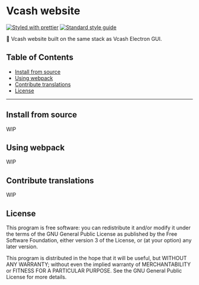 # Vcash website

[![Styled with prettier](https://img.shields.io/badge/styled_with-prettier-ff69b4.svg)](https://github.com/prettier/prettier)
[![Standard style guide](https://img.shields.io/badge/code_style-standard-brightgreen.svg)](https://standardjs.com)

:honeybee: Vcash website built on the same stack as Vcash Electron GUI.

## Table of Contents
- [Install from source](#install-from-source)
- [Using webpack](#using-webpack)
- [Contribute translations](#contribute-translations)
- [License](#license)

--------------------------------------------------------------------------------

## Install from source
WIP

## Using webpack
WIP

## Contribute translations
WIP

## License
This program is free software: you can redistribute it and/or modify
it under the terms of the GNU General Public License as published by
the Free Software Foundation, either version 3 of the License, or
(at your option) any later version.

This program is distributed in the hope that it will be useful,
but WITHOUT ANY WARRANTY; without even the implied warranty of
MERCHANTABILITY or FITNESS FOR A PARTICULAR PURPOSE.  See the
GNU General Public License for more details.
